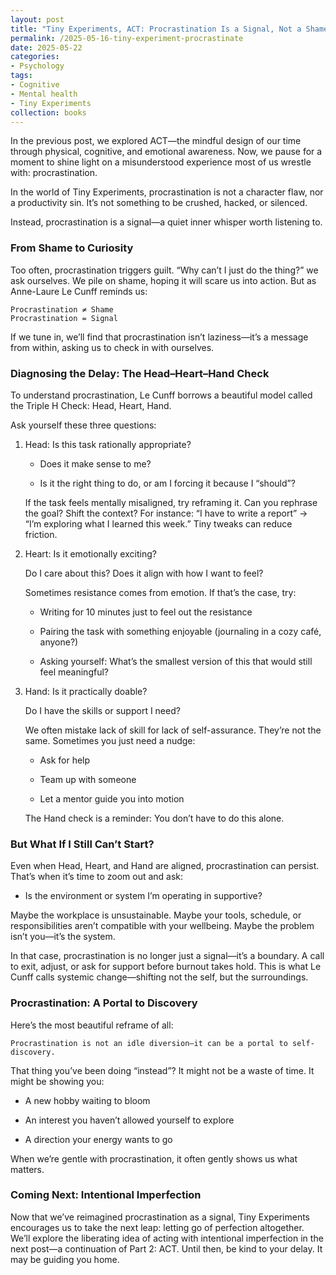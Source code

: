 ```yaml
---
layout: post
title: "Tiny Experiments, ACT: Procrastination Is a Signal, Not a Shame - Part 3"
permalink: /2025-05-16-tiny-experiment-procrastinate
date: 2025-05-22
categories:
- Psychology
tags:
- Cognitive
- Mental health
- Tiny Experiments
collection: books
---
```


In the previous post, we explored ACT—the mindful design of our time through physical, cognitive, and emotional awareness. Now, we pause for a moment to shine light on a misunderstood experience most of us wrestle with: procrastination.

In the world of Tiny Experiments, procrastination is not a character flaw, nor a productivity sin. It’s not something to be crushed, hacked, or silenced.

Instead, procrastination is a signal—a quiet inner whisper worth listening to.

### From Shame to Curiosity
Too often, procrastination triggers guilt. “Why can’t I just do the thing?” we ask ourselves. We pile on shame, hoping it will scare us into action. But as Anne-Laure Le Cunff reminds us:

    Procrastination ≠ Shame
    Procrastination = Signal

If we tune in, we’ll find that procrastination isn’t laziness—it’s a message from within, asking us to check in with ourselves.

### Diagnosing the Delay: The Head–Heart–Hand Check
To understand procrastination, Le Cunff borrows a beautiful model called the Triple H Check: Head, Heart, Hand.

Ask yourself these three questions:

1. Head: Is this task rationally appropriate?

    - Does it make sense to me? 

    - Is it the right thing to do, or am I forcing it because I “should”?

    If the task feels mentally misaligned, try reframing it. Can you rephrase the goal? Shift the context? For instance: “I have to write a report” → “I’m exploring what I learned this week.” Tiny tweaks can reduce friction.

2. Heart: Is it emotionally exciting?

    Do I care about this? Does it align with how I want to feel?

    Sometimes resistance comes from emotion. If that’s the case, try:

    - Writing for 10 minutes just to feel out the resistance

    - Pairing the task with something enjoyable (journaling in a cozy café, anyone?)

    - Asking yourself: What’s the smallest version of this that would still feel meaningful?

3. Hand: Is it practically doable?

    Do I have the skills or support I need?

    We often mistake lack of skill for lack of self-assurance. They’re not the same. Sometimes you just need a nudge:

    - Ask for help

    - Team up with someone

    - Let a mentor guide you into motion

    The Hand check is a reminder: You don’t have to do this alone.

### But What If I Still Can’t Start?
Even when Head, Heart, and Hand are aligned, procrastination can persist. That’s when it’s time to zoom out and ask:

- Is the environment or system I’m operating in supportive?

Maybe the workplace is unsustainable. Maybe your tools, schedule, or responsibilities aren’t compatible with your wellbeing. Maybe the problem isn’t you—it’s the system.

In that case, procrastination is no longer just a signal—it’s a boundary. A call to exit, adjust, or ask for support before burnout takes hold. This is what Le Cunff calls systemic change—shifting not the self, but the surroundings.

### Procrastination: A Portal to Discovery
Here’s the most beautiful reframe of all:

    Procrastination is not an idle diversion—it can be a portal to self-discovery.

That thing you’ve been doing “instead”? It might not be a waste of time. It might be showing you:

- A new hobby waiting to bloom

- An interest you haven’t allowed yourself to explore

- A direction your energy wants to go

When we’re gentle with procrastination, it often gently shows us what matters.

### Coming Next: Intentional Imperfection
Now that we’ve reimagined procrastination as a signal, Tiny Experiments encourages us to take the next leap: letting go of perfection altogether. We’ll explore the liberating idea of acting with intentional imperfection in the next post—a continuation of Part 2: ACT. Until then, be kind to your delay. It may be guiding you home.